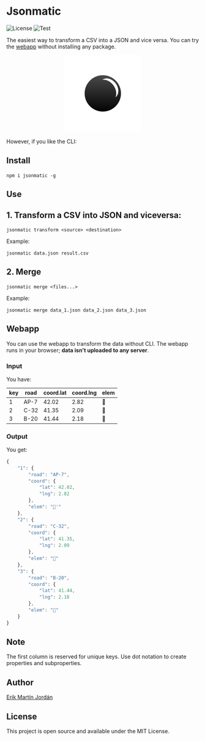 # Jsonmatic
![License](https://img.shields.io/github/license/erikmartinjordan/jsonmatic)
![Test](https://img.shields.io/github/workflow/status/erikmartinjordan/jsonmatic/deployToFirebase)

The easiest way to transform a CSV into a JSON and vice versa. You can try the [webapp](https://tiempone.com) without installing any package. 

<p align = "center"> 
<img src = "https://raw.githubusercontent.com/erikmartinjordan/jsonmatic/9efc86d10687689573b13915e7b30aaea243f6f4/src/Assets/Logo.svg" width = "200"/>
</p>



However, if you like the CLI:

## Install

```
npm i jsonmatic -g
```

## Use

## 1. Transform a CSV into JSON and viceversa:

```
jsonmatic transform <source> <destination>
```

Example:

```
jsonmatic data.json result.csv
```

## 2. Merge

```
jsonmatic merge <files...>
```

Example:

```
jsonmatic merge data_1.json data_2.json data_3.json
```

## Webapp

You can use the webapp to transform the data without CLI. The webapp runs in your browser; **data isn't uploaded to any server**.

### Input

You have:

| key | road | coord.lat | coord.lng | elem |
|-----|------|-----------|-----------|------|
| 1   | AP-7 | 42.02     | 2.82      | 🦄    |
| 2   | C-32 | 41.35     | 2.09      | 🦧    |
| 3   | B-20 | 41.44     | 2.18      | 🐰    |

### Output

You get:

```javascript
{
    "1": {
        "road": "AP-7",
        "coord": {
            "lat": 42.02,
            "lng": 2.82
        },
        "elem": "🦄'"
    },
    "2": {
        "road": "C-32",
        "coord": {
            "lat": 41.35,
            "lng": 2.09
        },
        "elem": "🦧"
    },
    "3": {
        "road": "B-20",
        "coord": {
            "lat": 41.44,
            "lng": 2.18
        },
        "elem": "🐰"
    }
}
```

## Note

The first column is reserved for unique keys. Use dot notation to create properties and subproperties.

## Author

[Erik Martín Jordán](https://erikmartinjordan.com)

## License

This project is open source and available under the MIT License.
